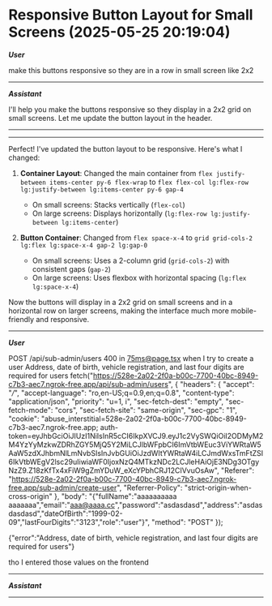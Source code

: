 <!-- Generated by SpecStory -->

# Responsive Button Layout for Small Screens (2025-05-25 20:19:04)

_**User**_

make this buttons responsive so they are in a row in small screen like 2x2

---

_**Assistant**_

I'll help you make the buttons responsive so they display in a 2x2 grid on small screens. Let me update the button layout in the header.

---



---

Perfect! I've updated the button layout to be responsive. Here's what I changed:

1. **Container Layout**: Changed the main container from `flex justify-between items-center py-6 flex-wrap` to `flex flex-col lg:flex-row lg:justify-between lg:items-center py-6 gap-4`
   - On small screens: Stacks vertically (`flex-col`)
   - On large screens: Displays horizontally (`lg:flex-row lg:justify-between lg:items-center`)

2. **Button Container**: Changed from `flex space-x-4` to `grid grid-cols-2 lg:flex lg:space-x-4 gap-2 lg:gap-0`
   - On small screens: Uses a 2-column grid (`grid-cols-2`) with consistent gaps (`gap-2`)
   - On large screens: Uses flexbox with horizontal spacing (`lg:flex lg:space-x-4`)

Now the buttons will display in a 2x2 grid on small screens and in a horizontal row on larger screens, making the interface much more mobile-friendly and responsive.

---

_**User**_

POST /api/sub-admin/users 400 in 75ms@page.tsx  when I try to create a user Address, date of birth, vehicle registration, and last four digits are required for users
fetch("https://528e-2a02-2f0a-b00c-7700-40bc-8949-c7b3-aec7.ngrok-free.app/api/sub-admin/users", {
  "headers": {
    "accept": "*/*",
    "accept-language": "ro,en-US;q=0.9,en;q=0.8",
    "content-type": "application/json",
    "priority": "u=1, i",
    "sec-fetch-dest": "empty",
    "sec-fetch-mode": "cors",
    "sec-fetch-site": "same-origin",
    "sec-gpc": "1",
    "cookie": "abuse_interstitial=528e-2a02-2f0a-b00c-7700-40bc-8949-c7b3-aec7.ngrok-free.app; auth-token=eyJhbGciOiJIUzI1NiIsInR5cCI6IkpXVCJ9.eyJ1c2VySWQiOiI2ODMyM2M4YzYyMzkwZDRhZGY5MjQ5Y2MiLCJlbWFpbCI6ImVtbWEuc3ViYWRtaW5AaW5zdXJhbmNlLmNvbSIsInJvbGUiOiJzdWItYWRtaW4iLCJmdWxsTmFtZSI6IkVtbWEgV2lsc29uIiwiaWF0IjoxNzQ4MTkzNDc2LCJleHAiOjE3NDg3OTgyNzZ9.Z18zKfTx4xFiW9gZmYDuW_eXcYPbhCRJ12CIVvuOsAw",
    "Referer": "https://528e-2a02-2f0a-b00c-7700-40bc-8949-c7b3-aec7.ngrok-free.app/sub-admin/create-user",
    "Referrer-Policy": "strict-origin-when-cross-origin"
  },
  "body": "{\"fullName\":\"aaaaaaaaaa aaaaaaa\",\"email\":\"aaa@aaaa.cc\",\"password\":\"asdasdasd\",\"address\":\"asdasdasdasd\",\"dateOfBirth\":\"1999-02-09\",\"lastFourDigits\":\"3123\",\"role\":\"user\"}",
  "method": "POST"
});


{"error":"Address, date of birth, vehicle registration, and last four digits are required for users"}

tho I entered those values on the frontend

---

_**Assistant**_



---

